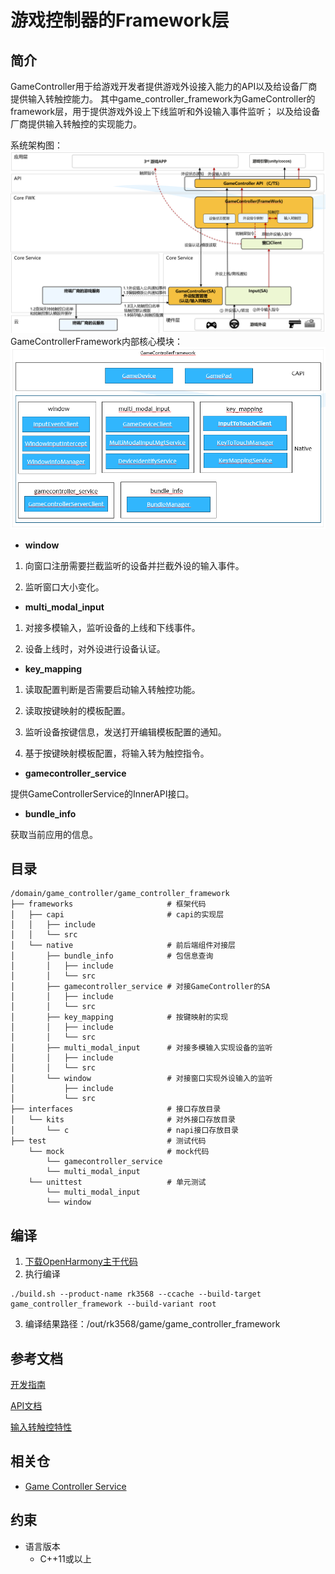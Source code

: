 # 游戏控制器的Framework层

## 简介

GameController用于给游戏开发者提供游戏外设接入能力的API以及给设备厂商提供输入转触控能力。
其中game_controller_framework为GameController的framework层，用于提供游戏外设上下线监听和外设输入事件监听；
以及给设备厂商提供输入转触控的实现能力。

系统架构图：
![系统架构图](./figures/system_arch.png)
GameControllerFramework内部核心模块：
![代码架构图](./figures/code_arch.png)

- **window**

1) 向窗口注册需要拦截监听的设备并拦截外设的输入事件。

2) 监听窗口大小变化。

- **multi_modal_input**

1) 对接多模输入，监听设备的上线和下线事件。

2) 设备上线时，对外设进行设备认证。

- **key_mapping**

1) 读取配置判断是否需要启动输入转触控功能。

2) 读取按键映射的模板配置。

3) 监听设备按键信息，发送打开编辑模板配置的通知。

4) 基于按键映射模板配置，将输入转为触控指令。

- **gamecontroller_service**

提供GameControllerService的InnerAPI接口。

- **bundle_info**

获取当前应用的信息。

## 目录

```
/domain/game_controller/game_controller_framework
├── frameworks                     # 框架代码
│   ├── capi                       # capi的实现层
│   │   ├── include
│   │   └── src
│   └── native                     # 前后端组件对接层
│       ├── bundle_info            # 包信息查询
│       │   ├── include
│       │   └── src
│       ├── gamecontroller_service # 对接GameController的SA
│       │   ├── include
│       │   └── src
│       ├── key_mapping            # 按键映射的实现
│       │   ├── include
│       │   └── src
│       ├── multi_modal_input      # 对接多模输入实现设备的监听
│       │   ├── include
│       │   └── src
│       └── window                 # 对接窗口实现外设输入的监听
│           ├── include
│           └── src  
├── interfaces                     # 接口存放目录 
│   └── kits                       # 对外接口存放目录 
│       └── c                      # napi接口存放目录
├── test                           # 测试代码
    └── mock                       # mock代码
        └── gamecontroller_service
        └── multi_modal_input
    └── unittest                   # 单元测试  
        └── multi_modal_input 
        └── window   
```

## 编译

1. [下载OpenHarmony主干代码](https://www.openharmony.cn/download/)
2. 执行编译

```shell
./build.sh --product-name rk3568 --ccache --build-target game_controller_framework --build-variant root
```

3. 编译结果路径：/out/rk3568/game/game_controller_framework

## 参考文档

[开发指南](https://gitcode.com/weixin_42784160/docs/blob/master/zh-cn/application-dev/game-controller/Readme-CN.md)

[API文档](https://gitcode.com/weixin_42784160/docs/blob/master/zh-cn/application-dev/reference/apis-game-controller-kit/Readme-CN.md)

[输入转触控特性](https://gitcode.com/openharmony-sig/game_game_controller_framework/wiki/%E8%BE%93%E5%85%A5%E8%BD%AC%E8%A7%A6%E6%8E%A7%E7%89%B9%E6%80%A7.md)

## 相关仓

- [Game Controller Service](https://gitcode.com/openharmony-sig/game_game_controller_service)

## 约束

- 语言版本
    - C++11或以上